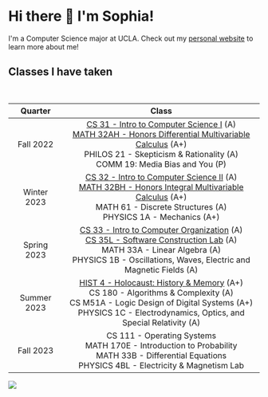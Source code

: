 # Hi there 👋 I'm Sophia!

I'm a Computer Science major at UCLA. Check out my [personal website](https://sophiasharif.com/) to learn more about me!

<h2>Classes I have taken</h2>
<br>

|   Quarter   |                                                                    Class                                                                    |
| :---------: | :-----------------------------------------------------------------------------------------------------------------------------------------: |
| Fall 2022 | [CS 31 - Intro to Computer Science I](https://github.com/sophiasharif/CS31) (A) <br> [MATH 32AH - Honors Differential Multivariable Calculus](https://github.com/sophiasharif/honors-multivariable-calculus) (A+) <br> PHILOS 21 - Skepticism & Rationality (A) <br> COMM 19: Media Bias and You (P)
| Winter 2023 | [CS 32 - Intro to Computer Science II](https://github.com/sophiasharif/CS32) (A) <br> [MATH 32BH - Honors Integral Multivariable Calculus](https://github.com/sophiasharif/honors-multivariable-calculus) (A+) <br> MATH 61 - Discrete Structures (A) <br> PHYSICS 1A - Mechanics (A+)                   
|  Spring 2023  | [CS 33 - Intro to Computer Organization](https://github.com/sophiasharif/CS33) (A) <br> [CS 35L - Software Construction Lab](https://github.com/sophiasharif/CS35L) (A) <br> MATH 33A - Linear Algebra (A) <br> PHYSICS 1B - Oscillations, Waves, Electric and Magnetic Fields (A)   
| Summer 2023 | [HIST 4 - Holocaust: History & Memory](https://github.com/sophiasharif/HIST5) (A+) <br> CS 180 - Algorithms & Complexity (A) <br> CS M51A - Logic Design of Digital Systems (A+) <br> PHYSICS 1C - Electrodynamics, Optics, and Special Relativity (A)
| Fall 2023 | CS 111 - Operating Systems <br> MATH 170E - Introduction to Probability <br> MATH 33B - Differential Equations <br> PHYSICS 4BL - Electricity & Magnetism Lab 

![](https://view-counter.onrender.com/gh-sophiasharif)

